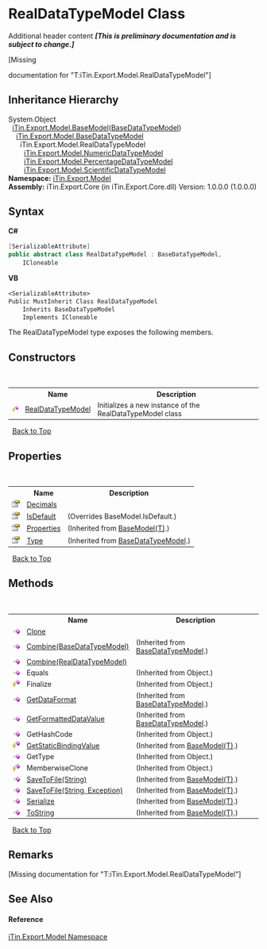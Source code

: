 # RealDataTypeModel Class
Additional header content _**\[This is preliminary documentation and is subject to change.\]**_

\[Missing <summary> documentation for "T:iTin.Export.Model.RealDataTypeModel"\]


## Inheritance Hierarchy
System.Object<br />&nbsp;&nbsp;<a href="6632f561-4175-f1f2-939c-ac8b10159529">iTin.Export.Model.BaseModel</a>(<a href="e5706c13-2625-47d7-a064-2a906557b68e">BaseDataTypeModel</a>)<br />&nbsp;&nbsp;&nbsp;&nbsp;<a href="e5706c13-2625-47d7-a064-2a906557b68e">iTin.Export.Model.BaseDataTypeModel</a><br />&nbsp;&nbsp;&nbsp;&nbsp;&nbsp;&nbsp;iTin.Export.Model.RealDataTypeModel<br />&nbsp;&nbsp;&nbsp;&nbsp;&nbsp;&nbsp;&nbsp;&nbsp;<a href="85a4554b-e380-0462-9d5e-abe2a06775d9">iTin.Export.Model.NumericDataTypeModel</a><br />&nbsp;&nbsp;&nbsp;&nbsp;&nbsp;&nbsp;&nbsp;&nbsp;<a href="1927e0b2-4e67-5cfc-4e2e-9468dd8f0f8b">iTin.Export.Model.PercentageDataTypeModel</a><br />&nbsp;&nbsp;&nbsp;&nbsp;&nbsp;&nbsp;&nbsp;&nbsp;<a href="006d9744-d338-efb5-56a2-93546a2fa393">iTin.Export.Model.ScientificDataTypeModel</a><br />
**Namespace:**&nbsp;<a href="ef57ffcc-e95e-b212-5a46-9aa6f5a3511f">iTin.Export.Model</a><br />**Assembly:**&nbsp;iTin.Export.Core (in iTin.Export.Core.dll) Version: 1.0.0.0 (1.0.0.0)

## Syntax

**C#**<br />
``` C#
[SerializableAttribute]
public abstract class RealDataTypeModel : BaseDataTypeModel, 
	ICloneable
```

**VB**<br />
``` VB
<SerializableAttribute>
Public MustInherit Class RealDataTypeModel
	Inherits BaseDataTypeModel
	Implements ICloneable
```

The RealDataTypeModel type exposes the following members.


## Constructors
&nbsp;<table><tr><th></th><th>Name</th><th>Description</th></tr><tr><td>![Protected method](media/protmethod.gif "Protected method")</td><td><a href="918bc0ec-c3e8-e9d6-b959-52c97d1a93ab">RealDataTypeModel</a></td><td>
Initializes a new instance of the RealDataTypeModel class</td></tr></table>&nbsp;
<a href="#realdatatypemodel-class">Back to Top</a>

## Properties
&nbsp;<table><tr><th></th><th>Name</th><th>Description</th></tr><tr><td>![Public property](media/pubproperty.gif "Public property")</td><td><a href="cf540c60-e7b9-9857-882a-882456012466">Decimals</a></td><td /></tr><tr><td>![Public property](media/pubproperty.gif "Public property")</td><td><a href="ab6ab839-55d4-fe2c-2810-dd5313b34759">IsDefault</a></td><td> (Overrides BaseModel.IsDefault.)</td></tr><tr><td>![Public property](media/pubproperty.gif "Public property")</td><td><a href="7e88785e-5670-4515-defa-d3f60ae16111">Properties</a></td><td> (Inherited from <a href="6632f561-4175-f1f2-939c-ac8b10159529">BaseModel(T)</a>.)</td></tr><tr><td>![Public property](media/pubproperty.gif "Public property")</td><td><a href="5effab88-7eb1-1c10-6416-82627e137f12">Type</a></td><td> (Inherited from <a href="e5706c13-2625-47d7-a064-2a906557b68e">BaseDataTypeModel</a>.)</td></tr></table>&nbsp;
<a href="#realdatatypemodel-class">Back to Top</a>

## Methods
&nbsp;<table><tr><th></th><th>Name</th><th>Description</th></tr><tr><td>![Public method](media/pubmethod.gif "Public method")</td><td><a href="99a1b7ba-d8db-9a8d-0e79-d9f82d38f4ab">Clone</a></td><td /></tr><tr><td>![Public method](media/pubmethod.gif "Public method")</td><td><a href="28533ae4-68ab-6a8d-48f6-a465973c8307">Combine(BaseDataTypeModel)</a></td><td> (Inherited from <a href="e5706c13-2625-47d7-a064-2a906557b68e">BaseDataTypeModel</a>.)</td></tr><tr><td>![Public method](media/pubmethod.gif "Public method")</td><td><a href="7ae67062-bb90-ce58-e923-4582b04d09e4">Combine(RealDataTypeModel)</a></td><td /></tr><tr><td>![Public method](media/pubmethod.gif "Public method")</td><td>Equals</td><td> (Inherited from Object.)</td></tr><tr><td>![Protected method](media/protmethod.gif "Protected method")</td><td>Finalize</td><td> (Inherited from Object.)</td></tr><tr><td>![Public method](media/pubmethod.gif "Public method")</td><td><a href="327325aa-4b34-d211-b197-3fdaba94aea3">GetDataFormat</a></td><td> (Inherited from <a href="e5706c13-2625-47d7-a064-2a906557b68e">BaseDataTypeModel</a>.)</td></tr><tr><td>![Public method](media/pubmethod.gif "Public method")</td><td><a href="f43eefc7-8db1-598c-3124-b51d71744066">GetFormattedDataValue</a></td><td> (Inherited from <a href="e5706c13-2625-47d7-a064-2a906557b68e">BaseDataTypeModel</a>.)</td></tr><tr><td>![Public method](media/pubmethod.gif "Public method")</td><td>GetHashCode</td><td> (Inherited from Object.)</td></tr><tr><td>![Protected method](media/protmethod.gif "Protected method")</td><td><a href="4253f171-71af-35d6-e1b1-47af647eb205">GetStaticBindingValue</a></td><td> (Inherited from <a href="6632f561-4175-f1f2-939c-ac8b10159529">BaseModel(T)</a>.)</td></tr><tr><td>![Public method](media/pubmethod.gif "Public method")</td><td>GetType</td><td> (Inherited from Object.)</td></tr><tr><td>![Protected method](media/protmethod.gif "Protected method")</td><td>MemberwiseClone</td><td> (Inherited from Object.)</td></tr><tr><td>![Public method](media/pubmethod.gif "Public method")</td><td><a href="60537b6c-f261-e08e-2eee-1007e9760316">SaveToFile(String)</a></td><td> (Inherited from <a href="6632f561-4175-f1f2-939c-ac8b10159529">BaseModel(T)</a>.)</td></tr><tr><td>![Public method](media/pubmethod.gif "Public method")</td><td><a href="81bbc161-83e1-ff91-7904-4b6a5260f76c">SaveToFile(String, Exception)</a></td><td> (Inherited from <a href="6632f561-4175-f1f2-939c-ac8b10159529">BaseModel(T)</a>.)</td></tr><tr><td>![Public method](media/pubmethod.gif "Public method")</td><td><a href="d84fa1d2-692a-9e10-e839-60da45d50f19">Serialize</a></td><td> (Inherited from <a href="6632f561-4175-f1f2-939c-ac8b10159529">BaseModel(T)</a>.)</td></tr><tr><td>![Public method](media/pubmethod.gif "Public method")</td><td><a href="79c32584-b2b0-b6ca-0ade-5f0708e1a9b7">ToString</a></td><td> (Inherited from <a href="6632f561-4175-f1f2-939c-ac8b10159529">BaseModel(T)</a>.)</td></tr></table>&nbsp;
<a href="#realdatatypemodel-class">Back to Top</a>

## Remarks
\[Missing <remarks> documentation for "T:iTin.Export.Model.RealDataTypeModel"\]

## See Also


#### Reference
<a href="ef57ffcc-e95e-b212-5a46-9aa6f5a3511f">iTin.Export.Model Namespace</a><br />